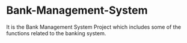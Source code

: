 # Bank-Management-System
It is the Bank Management System Project which includes some of the functions related to the banking system.
